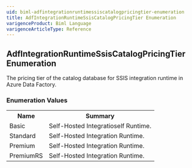 ```yaml
---
uid: biml-adfintegrationruntimessiscatalogpricingtier-enumeration
title: AdfIntegrationRuntimeSsisCatalogPricingTier Enumeration
varigenceProduct: Biml Language
varigenceArticleType: Reference
---
```


## AdfIntegrationRuntimeSsisCatalogPricingTier Enumeration<div class="LanguageSummary"><div class ="SummaryItem">The pricing tier of the catalog database for SSIS integration runtime in Azure Data Factory.</div></div><div class="EnumValueGroup">### Enumeration Values<table id="EnumValue" class="MemberList"><tbody><tr><th class="MemberNameColumnHeader">Name</th><th class="MemberSummaryColumnHeader">Summary</th></tr><tr class="cd0"><td class="MemberName">Basic</td><td class="MemberSummary"><div class ="SummaryItem">Self-Hosted Integratioself Runtime.</div></td></tr><tr class="cd1"><td class="MemberName">Standard</td><td class="MemberSummary"><div class ="SummaryItem">Self-Hosted Integration Runtime.</div></td></tr><tr class="cd0"><td class="MemberName">Premium</td><td class="MemberSummary"><div class ="SummaryItem">Self-Hosted Integration Runtime.</div></td></tr><tr class="cd1"><td class="MemberName">PremiumRS</td><td class="MemberSummary"><div class ="SummaryItem">Self-Hosted Integration Runtime.</div></td></tr></tbody></table></div>